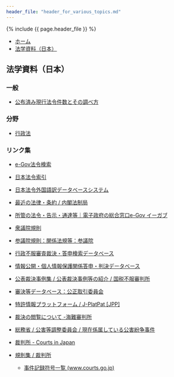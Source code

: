 ```yaml
---
header_file: "header_for_various_topics.md"
---
```


{% include {{ page.header_file }}  %}

<nav>
	<ul class="breadcrumbs">
		<li><a href="/">ホーム</a></li>
		<li><a href="./">法学資料（日本）</a></li>
	</ul>
</nav>


## 法学資料（日本）

### 一般


- [公布済み現行法令件数とその調べ方](general/primary-and-secondary-legislation)


### 分野

- [行政法](administrative-law)

### リンク集


- [e-Gov法令検索](https://elaws.e-gov.go.jp/search/elawsSearch/elaws_search/lsg0100/)
- [日本法令索引](https://hourei.ndl.go.jp/#/)
- [日本法令外国語訳データベースシステム](http://www.japaneselawtranslation.go.jp/?re=01)
- [最近の法律・条約 / 内閣法制局](https://www.clb.go.jp/contents/)
- [所管の法令・告示・通達等｜電子政府の総合窓口e-Gov イーガブ](https://www.e-gov.go.jp/law/ordinance.html)


- [衆議院規則](http://www.shugiin.go.jp/internet/itdb_annai.nsf/html/statics/shiryo/dl-rules.htm)
- [参議院規則：関係法規等：参議院](https://www.sangiin.go.jp/japanese/aramashi/houki/kisoku.html)


- [行政不服審査裁決・答申検索データベース](http://fufukudb.search.soumu.go.jp/koukai/Main)
- [情報公開・個人情報保護関係答申・判決データベース](https://koukai-hogo-db.soumu.go.jp/)
- [公表裁決事例集 / 公表裁決事例等の紹介 / 国税不服審判所](https://www.kfs.go.jp/service/)
- [審決等データベース：公正取引委員会](https://www.jftc.go.jp/shinketsu/index.html)
- [特許情報プラットフォーム / J-PlatPat \[JPP\]](https://www.j-platpat.inpit.go.jp/)
- [裁決の閲覧について -海難審判所](https://www.mlit.go.jp/jmat/saiketsu/saiketsu.htm)
- [総務省 / 公害等調整委員会 / 現在係属している公害紛争事件](https://www.soumu.go.jp/kouchoi/activity/main.html)


- [裁判所 - Courts in Japan](https://www.courts.go.jp/index.html)
- [規則集 / 裁判所](https://www.courts.go.jp/toukei_siryou/kisokusyu/index.html)
  - [事件記録符号一覧 (www.courts.go.jp)](https://www.courts.go.jp/app/picture/hanrei_help.html)


